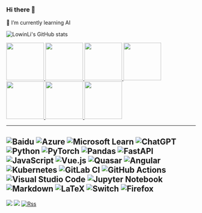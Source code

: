### Hi there 👋

🌱 I’m currently learning AI

![LowinLi's GitHub stats](https://github-readme-stats.vercel.app/api?username=LowinLi)

<a href="https://mvp.microsoft.com/en-US/mvp/profile/8746f87f-c755-ed11-9561-000d3a197333">
    <img src="https://lowin.li/pic/ai-mvp-2023.png" width = "100"/>
    </a>

<a href="https://learn.microsoft.com/api/credentials/share/en-us/lowinli/5C200EE260561E13?sharingId=AI-MVP-5005006">
    <img src="https://lowin.li/pic/azure-solutions-architect-expert-600x600.png" width = "100"/>
    </a>
<a href="https://learn.microsoft.com/api/credentials/share/zh-cn/lowinli/D969C625EBB7B1DC?sharingId=AI-MVP-5005006">
    <img src="https://lowin.li/pic/az-400.png" width = "100"/>
    </a>
<a href="https://learn.microsoft.com/api/credentials/share/en-us/lowinli/F4174EF4217DA77E?sharingId=AI-MVP-5005006">
    <img src="https://lowin.li/pic/twitter_thumb_201604_azure-administrator-associate-600x600.png" width = "100"/>
    </a>
<a href="https://learn.microsoft.com/api/credentials/share/en-us/lowinli/328064CBC35051EA?sharingId=AI-MVP-5005006">
    <img src="https://lowin.li/pic/microsoft-certified-azure-ai-engineer-associate.png" width = "100"/>
    </a>
<a href="https://learn.microsoft.com/api/credentials/share/zh-cn/lowinli/C300B8006E662277?sharingId=AI-MVP-5005006">
    <img src="https://lowin.li/pic/fabric2.png" width = "100"/>
</a>

<a href="https://learn.microsoft.com/api/credentials/share/en-us/lowinli/6CFAD18A78387C0F?sharingId=AI-MVP-5005006">
    <img src="https://lowin.li/pic/microsoft-certified-azure-fundamentals.png" width = "100"/>
    </a>





---
![Baidu](https://img.shields.io/badge/Baidu-2932E1?style=for-the-badge&logo=Baidu&logoColor=white)
![Azure](https://img.shields.io/badge/azure-%230072C6.svg?style=for-the-badge&logo=microsoftazure&logoColor=white)
![Microsoft Learn](https://img.shields.io/badge/Microsoft_Learn-258ffa?style=for-the-badge&logo=microsoft&logoColor=white)
![ChatGPT](https://img.shields.io/badge/chatGPT-74aa9c?style=for-the-badge&logo=openai&logoColor=white)
![Python](https://img.shields.io/badge/python-3670A0?style=for-the-badge&logo=python&logoColor=ffdd54)
![PyTorch](https://img.shields.io/badge/PyTorch-%23EE4C2C.svg?style=for-the-badge&logo=PyTorch&logoColor=white)
![Pandas](https://img.shields.io/badge/pandas-%23150458.svg?style=for-the-badge&logo=pandas&logoColor=white)
![FastAPI](https://img.shields.io/badge/FastAPI-005571?style=for-the-badge&logo=fastapi)
![JavaScript](https://img.shields.io/badge/javascript-%23323330.svg?style=for-the-badge&logo=javascript&logoColor=%23F7DF1E)
![Vue.js](https://img.shields.io/badge/vuejs-%2335495e.svg?style=for-the-badge&logo=vuedotjs&logoColor=%234FC08D)
![Quasar](https://img.shields.io/badge/Quasar-16B7FB?style=for-the-badge&logo=quasar&logoColor=black)
![Angular](https://img.shields.io/badge/angular-%23DD0031.svg?style=for-the-badge&logo=angular&logoColor=white)
![Kubernetes](https://img.shields.io/badge/kubernetes-%23326ce5.svg?style=for-the-badge&logo=kubernetes&logoColor=white)
![GitLab CI](https://img.shields.io/badge/gitlab%20ci-%23181717.svg?style=for-the-badge&logo=gitlab&logoColor=white)
![GitHub Actions](https://img.shields.io/badge/github%20actions-%232671E5.svg?style=for-the-badge&logo=githubactions&logoColor=white)
![Visual Studio Code](https://img.shields.io/badge/Visual%20Studio%20Code-0078d7.svg?style=for-the-badge&logo=visual-studio-code&logoColor=white)
![Jupyter Notebook](https://img.shields.io/badge/jupyter-%23FA0F00.svg?style=for-the-badge&logo=jupyter&logoColor=white)
![Markdown](https://img.shields.io/badge/markdown-%23000000.svg?style=for-the-badge&logo=markdown&logoColor=white)
![LaTeX](https://img.shields.io/badge/latex-%23008080.svg?style=for-the-badge&logo=latex&logoColor=white)
![Switch](https://img.shields.io/badge/Switch-E60012?style=for-the-badge&logo=nintendo-switch&logoColor=white)
![Firefox](https://img.shields.io/badge/Firefox-FF7139?style=for-the-badge&logo=Firefox-Browser&logoColor=white)
---

[![](https://img.shields.io/badge/Blog-lowin.li-red?style=for-the-badge&logo=blogger&logoColor=white)](https://lowin.li)
[![](https://img.shields.io/badge/Email-lowinli%40outlook.com-blue?style=for-the-badge&logo=microsoft-outlook&logoColor=white)](mailto:lowinli@outlook.com)
[![Rss](https://img.shields.io/badge/rss-F88900?style=for-the-badge&logo=rss&logoColor=white)](https://lowin.li/atom.xml)
